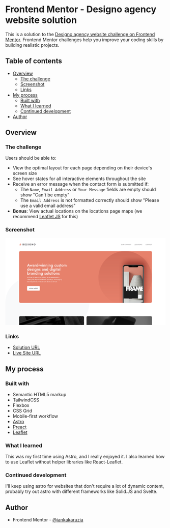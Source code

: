 # Frontend Mentor - Designo agency website solution

This is a solution to the [Designo agency website challenge on Frontend Mentor](https://www.frontendmentor.io/challenges/designo-multipage-website-G48K6rfUT). Frontend Mentor challenges help you improve your coding skills by building realistic projects.

## Table of contents

- [Overview](#overview)
  - [The challenge](#the-challenge)
  - [Screenshot](#screenshot)
  - [Links](#links)
- [My process](#my-process)
  - [Built with](#built-with)
  - [What I learned](#what-i-learned)
  - [Continued development](#continued-development)
- [Author](#author)

## Overview

### The challenge

Users should be able to:

- View the optimal layout for each page depending on their device's screen size
- See hover states for all interactive elements throughout the site
- Receive an error message when the contact form is submitted if:
  - The `Name`, `Email Address` or `Your Message` fields are empty should show "Can't be empty"
  - The `Email Address` is not formatted correctly should show "Please use a valid email address"
- **Bonus**: View actual locations on the locations page maps (we recommend [Leaflet JS](https://leafletjs.com/) for this)

### Screenshot

![](./screenshot.png)

### Links

- [Solution URL](https://github.com/iankakaruzia/designo-site)
- [Live Site URL](https://designo-astro.netlify.app/)

## My process

### Built with

- Semantic HTML5 markup
- TailwindCSS
- Flexbox
- CSS Grid
- Mobile-first workflow
- [Astro](https://astro.build/)
- [Preact](https://preactjs.com/)
- [Leaflet](https://leafletjs.com/)

### What I learned

This was my first time using Astro, and I really enjoyed it. I also learned how to use Leaflet without helper libraries like React-Leaflet.

### Continued development

I'll keep using astro for websites that don't require a lot of dynamic content, probably try out astro with different frameworks like Solid.JS and Svelte.

## Author

- Frontend Mentor - [@iankakaruzia](https://www.frontendmentor.io/profile/iankakaruzia)
